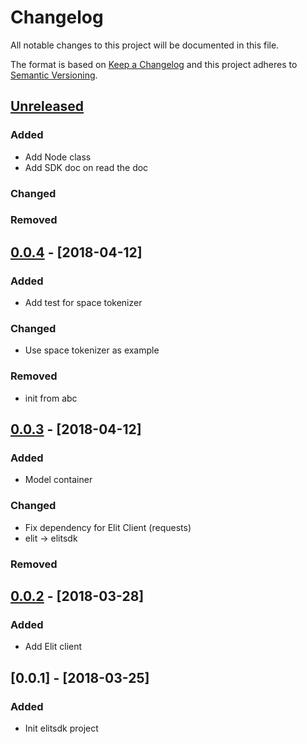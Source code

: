 # Changelog
All notable changes to this project will be documented in this file.

The format is based on [Keep a Changelog](http://keepachangelog.com/en/1.0.0/)
and this project adheres to [Semantic Versioning](http://semver.org/spec/v2.0.0.html).

## [Unreleased]
### Added
- Add Node class
- Add SDK doc on read the doc
### Changed
### Removed

## [0.0.4] - [2018-04-12]
### Added
- Add test for space tokenizer
### Changed
- Use space tokenizer as example
### Removed
- init from abc

## [0.0.3] - [2018-04-12]
### Added
- Model container
### Changed
- Fix dependency for Elit Client (requests)
- elit -> elitsdk
### Removed

## [0.0.2] - [2018-03-28]
### Added
- Add Elit client

## [0.0.1] - [2018-03-25]
### Added
- Init elitsdk project

[Unreleased]: https://github.com/elitcloud/elit-sdk-python/compare/0.0.4...HEAD
[0.0.4]: https://github.com/elitcloud/elit-sdk-python/compare/0.0.3...0.0.4
[0.0.3]: https://github.com/elitcloud/elit-sdk-python/compare/0.0.2...0.0.3
[0.0.2]: https://github.com/elitcloud/elit-sdk-python/compare/0.0.1...0.0.2